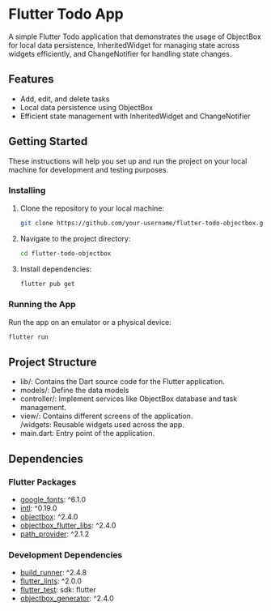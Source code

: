 # Flutter Todo App 

A simple Flutter Todo application that demonstrates the usage of ObjectBox for local data persistence, InheritedWidget for managing state across widgets efficiently, and ChangeNotifier for handling state changes.

## Features

- Add, edit, and delete tasks
- Local data persistence using ObjectBox
- Efficient state management with InheritedWidget and ChangeNotifier

## Getting Started

These instructions will help you set up and run the project on your local machine for development and testing purposes.

### Installing

1. Clone the repository to your local machine:

    ```bash
    git clone https://github.com/your-username/flutter-todo-objectbox.git
    ```

2. Navigate to the project directory:

    ```bash
    cd flutter-todo-objectbox
    ```

3. Install dependencies:

    ```bash
    flutter pub get
    ```

### Running the App

Run the app on an emulator or a physical device:

```bash
flutter run
```

## Project Structure
  - lib/: Contains the Dart source code for the Flutter application.
  - models/: Define the data models
  - controller/: Implement services like ObjectBox database and task management.
  - view/: Contains different screens of the application.<br>/widgets: Reusable widgets used across the app.
  - main.dart: Entry point of the application.

## Dependencies

### Flutter Packages

- [google_fonts](https://pub.dev/packages/google_fonts): ^6.1.0
- [intl](https://pub.dev/packages/intl): ^0.19.0
- [objectbox](https://pub.dev/packages/objectbox): ^2.4.0
- [objectbox_flutter_libs](https://pub.dev/packages/objectbox_flutter_libs): ^2.4.0
- [path_provider](https://pub.dev/packages/path_provider): ^2.1.2

### Development Dependencies

- [build_runner](https://pub.dev/packages/build_runner): ^2.4.8
- [flutter_lints](https://pub.dev/packages/flutter_lints): ^2.0.0
- [flutter_test](https://flutter.dev/docs/cookbook/testing/unit/introduction): sdk: flutter
- [objectbox_generator](https://pub.dev/packages/objectbox_generator): ^2.4.0


